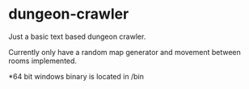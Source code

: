 # dungeon-crawler
Just a basic text based dungeon crawler.  

Currently only have a random map generator and movement between rooms implemented.  

*64 bit windows binary is located in /bin

